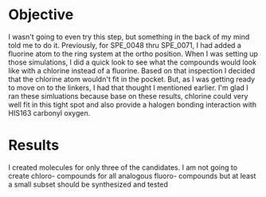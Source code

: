 # Objective

I wasn't going to even try this step, but something in the back of my mind told me to do it.
Previously, for SPE_0048 thru SPE_0071, I had added a fluorine atom to the ring system at
the ortho position. When I was setting up those simulations, I did a quick look to see what
the compounds would look like with a chlorine instead of a fluorine. Based on that inspection
I decided that the chlorine atom wouldn't fit in the pocket. But, as I was getting ready to
move on to the linkers, I had that thought I mentioned earlier. I'm glad I ran these
simluations because base on these results, chlorine could very well fit in this tight spot
and also provide a halogen bonding interaction with HIS163 carbonyl oxygen.

# Results

I created molecules for only three of the candidates. I am not going to create chloro-
compounds for all analogous fluoro- compounds but at least a small subset should be
synthesized and tested
